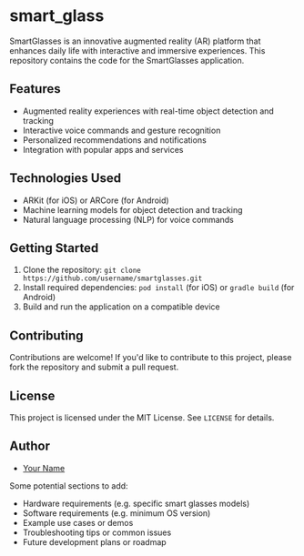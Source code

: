 # smart_glass
SmartGlasses is an innovative augmented reality (AR) platform that enhances daily life with interactive and immersive experiences. This repository contains the code for the SmartGlasses application.

## Features
* Augmented reality experiences with real-time object detection and tracking
* Interactive voice commands and gesture recognition
* Personalized recommendations and notifications
* Integration with popular apps and services

## Technologies Used
* ARKit (for iOS) or ARCore (for Android)
* Machine learning models for object detection and tracking
* Natural language processing (NLP) for voice commands

## Getting Started
1. Clone the repository: `git clone https://github.com/username/smartglasses.git`
2. Install required dependencies: `pod install` (for iOS) or `gradle build` (for Android)
3. Build and run the application on a compatible device

## Contributing
Contributions are welcome! If you'd like to contribute to this project, please fork the repository and submit a pull request.

## License
This project is licensed under the MIT License. See `LICENSE` for details.

## Author
* [Your Name](https://github.com/username)


Some potential sections to add:

- Hardware requirements (e.g. specific smart glasses models)
- Software requirements (e.g. minimum OS version)
- Example use cases or demos
- Troubleshooting tips or common issues
- Future development plans or roadmap
